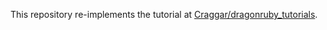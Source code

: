 This repository re-implements the tutorial at [Craggar/dragonruby_tutorials](https://github.com/Craggar/dragonruby_tutorials/tree/main).
